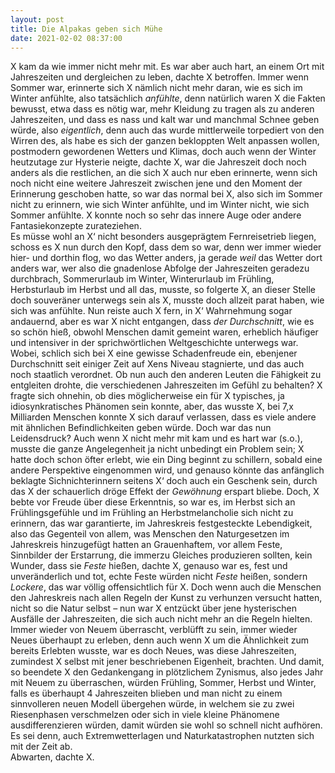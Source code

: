 ```yaml
---
layout: post
title: Die Alpakas geben sich Mühe
date: 2021-02-02 08:37:00
---
```


X kam da wie immer nicht mehr mit. Es war aber auch hart, an einem Ort mit Jahreszeiten und dergleichen zu leben, dachte X betroffen. Immer wenn Sommer war, erinnerte sich X nämlich nicht mehr daran, wie es sich im Winter anfühlte, also tatsächlich *anfühlte*, denn natürlich waren X die Fakten bewusst, etwa dass es nötig war, mehr Kleidung zu tragen als zu anderen Jahreszeiten, und dass es nass und kalt war und manchmal Schnee geben würde, also *eigentlich*, denn auch das wurde mittlerweile torpediert von den Wirren des, als habe es sich der ganzen bekloppten Welt anpassen wollen, postmodern gewordenen Wetters und Klimas, doch auch wenn der Winter heutzutage zur Hysterie neigte, dachte X, war die Jahreszeit doch noch anders als die restlichen, an die sich X auch nur eben erinnerte, wenn sich noch nicht eine weitere Jahreszeit zwischen jene und den Moment der Erinnerung geschoben hatte, so war das normal bei X, also sich im Sommer nicht zu erinnern, wie sich Winter anfühlte, und im Winter nicht, wie sich Sommer anfühlte. X konnte noch so sehr das innere Auge oder andere Fantasiekonzepte zurateziehen.<br> Es müsse wohl an X‘ nicht besonders ausgeprägtem Fernreisetrieb liegen, schoss es X nun durch den Kopf, dass dem so war, denn wer immer wieder hier- und dorthin flog, wo das Wetter anders, ja gerade *weil* das Wetter dort anders war, wer also die gnadenlose Abfolge der Jahreszeiten geradezu durchbrach, Sommerurlaub im Winter, Winterurlaub im Frühling, Herbsturlaub im Herbst und all das, musste, so folgerte X, an dieser Stelle doch souveräner unterwegs sein als X, musste doch allzeit parat haben, wie sich was anfühlte. Nun reiste auch X fern, in X‘ Wahrnehmung sogar andauernd, aber es war X nicht entgangen, dass *der Durchschnitt*, wie es so schön hieß, obwohl Menschen damit gemeint waren, erheblich häufiger und intensiver in der sprichwörtlichen Weltgeschichte unterwegs war. <br>
Wobei, schlich sich bei X eine gewisse Schadenfreude ein, ebenjener Durchschnitt seit einiger Zeit auf Xens Niveau stagnierte, und das auch noch staatlich verordnet. Ob nun auch den anderen Leuten die Fähigkeit zu entgleiten drohte, die verschiedenen Jahreszeiten im Gefühl zu behalten? X fragte sich ohnehin, ob dies möglicherweise ein für X typisches, ja idiosynkratisches Phänomen sein konnte, aber, das wusste X, bei 7,x Milliarden Menschen konnte X sich darauf verlassen, dass es viele andere mit ähnlichen Befindlichkeiten geben würde. Doch war das nun Leidensdruck? Auch wenn X nicht mehr mit kam und es hart war (s.o.), musste die ganze Angelegenheit ja nicht unbedingt ein Problem sein; X hatte doch schon öfter erlebt, wie ein Ding beginnt zu schillern, sobald eine andere Perspektive eingenommen wird, und genauso könnte das anfänglich beklagte Sichnichterinnern seitens X‘ doch auch ein Geschenk sein, durch das X der schauerlich dröge Effekt der *Gewöhnung* erspart bliebe. Doch, X bebte vor Freude über diese Erkenntnis, so war es, im Herbst sich an Frühlingsgefühle und im Frühling an Herbstmelancholie sich nicht zu erinnern, das war garantierte, im Jahreskreis festgesteckte Lebendigkeit, also das Gegenteil von allem, was Menschen den Naturgesetzen im Jahreskreis hinzugefügt hatten an Grauenhaftem, vor allem Feste, Sinnbilder der Erstarrung, die immerzu Gleiches produzieren sollten, kein Wunder, dass sie *Feste* hießen, dachte X, genauso war es, fest und unveränderlich und tot, echte Feste würden nicht *Feste* heißen, sondern *Lockere*, das war völlig offensichtlich für X. Doch wenn auch die Menschen den Jahreskreis nach allen Regeln der Kunst zu verhunzen versucht hatten, nicht so die Natur selbst – nun war X entzückt über jene hysterischen Ausfälle der Jahreszeiten, die sich auch nicht mehr an die Regeln hielten. Immer wieder von Neuem überrascht, verblüfft zu sein, immer wieder Neues überhaupt zu erleben, denn auch wenn X um die Ähnlichkeit zum bereits Erlebten wusste, war es doch Neues, was diese Jahreszeiten, zumindest X selbst mit jener beschriebenen Eigenheit, brachten. Und damit, so beendete X den Gedankengang in plötzlichem Zynismus, also jedes Jahr mit Neuem zu überraschen, würden Frühling, Sommer, Herbst und Winter, falls es überhaupt 4 Jahreszeiten blieben und man nicht zu einem sinnvolleren neuen Modell übergehen würde, in welchem sie zu zwei Riesenphasen verschmelzen oder sich in viele kleine Phänomene ausdifferenzieren würden, damit würden sie wohl so schnell nicht aufhören. <br> Es sei denn, auch Extremwetterlagen und Naturkatastrophen nutzten sich mit der Zeit ab.<br>
Abwarten, dachte X.
